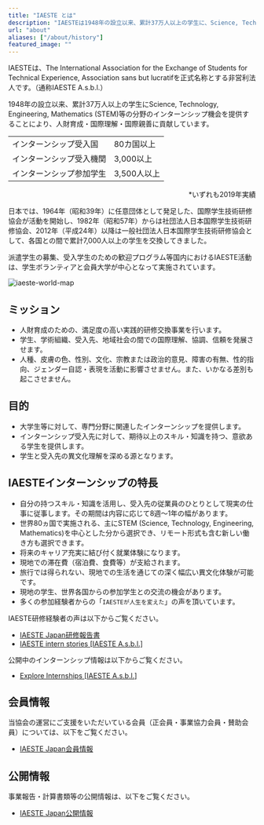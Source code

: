 ```yaml
---
title: "IAESTE とは"
description: "IAESTEは1948年の設立以来、累計37万人以上の学生に、Science, Technology, Engineering, Mathematics (STEM)等の分野のインターンシップ機会を提供することにより、人財育成・国際理解・国際親善に貢献しています。"
url: "about"
aliases: ["/about/history"]
featured_image: ""
---
```

IAESTEは、The International Association for the Exchange of Students for Technical Experience, Association sans but lucratifを正式名称とする非営利法人です。（通称IAESTE A.s.b.l.）

1948年の設立以来、累計37万人以上の学生にScience, Technology, Engineering, Mathematics (STEM)等の分野のインターンシップ機会を提供することにより、人財育成・国際理解・国際親善に貢献しています。

<div align="center">

<table>
  <tr>
    <td>インターンシップ受入国</td>
    <td>80カ国以上</td>
  </tr>
  <tr>
    <td>インターンシップ受入機関</td>
    <td>3,000以上</td>
  </tr>
  <tr>
    <td>インターンシップ参加学生</td>
    <td>3,500人以上</td>
  </tr>
</table>

</div>

<div style="text-align: right;">
*いずれも2019年実績
</div>

日本では、1964年（昭和39年）に任意団体として発足した、国際学生技術研修協会が活動を開始し、1982年（昭和57年）からは社団法人日本国際学生技術研修協会、2012年（平成24年）以降は一般社団法人日本国際学生技術研修協会として、各国との間で累計7,000人以上の学生を交換してきました。

派遣学生の募集、受入学生のための歓迎プログラム等国内におけるIAESTE活動は、学生ボランティアと会員大学が中心となって実施されています。

![iaeste-world-map](/images/iaeste-world-map.png)

## ミッション

- 人財育成のための、満足度の高い実践的研修交換事業を行います。
- 学生、学術組織、受入先、地域社会の間での国際理解、協調、信頼を発展させます。
- 人種、皮膚の色、性別、文化、宗教または政治的意見、障害の有無、性的指向、ジェンダー自認・表現を活動に影響させません。また、いかなる差別も起こさせません。

## 目的

- 大学生等に対して、専門分野に関連したインターンシップを提供します。
- インターンシップ受入先に対して、期待以上のスキル・知識を持つ、意欲ある学生を提供します。
- 学生と受入先の異文化理解を深める源となります。

## IAESTEインターンシップの特長

- 自分の持つスキル・知識を活用し、受入先の従業員のひとりとして現実の仕事に従事します。その期間は内容に応じて8週〜1年の幅があります。
- 世界80ヵ国で実施される、主にSTEM (Science, Technology, Engineering, Mathematics)を中心とした分から選択でき、リモート形式も含む新しい働き方も選択できます。
- 将来のキャリア充実に結び付く就業体験になります。
- 現地での滞在費（宿泊費、食費等）が支給されます。
- 旅行では得られない、現地での生活を通じての深く幅広い異文化体験が可能です。
- 現地の学生、世界各国からの参加学生との交流の機会があります。
- 多くの参加経験者からの「`IAESTEが人生を変えた`」の声を頂いています。

IAESTE研修経験者の声は以下からご覧ください。

- [IAESTE Japan研修報告書](/internship/reports)
- [IAESTE intern stories [IAESTE A.s.b.l.]](https://iaeste.org/student-testimonials)

公開中のインターンシップ情報は以下からご覧ください。

- [Explore Internships [IAESTE A.s.b.l.]](https://iaeste.org/internships)

## 会員情報

当協会の運営にご支援をいただいている会員（正会員・事業協力会員・賛助会員）については、以下をご覧ください。

- [IAESTE Japan会員情報](/org/members)

## 公開情報

事業報告・計算書類等の公開情報は、以下をご覧ください。
 
- [IAESTE Japan公開情報](/org/public-information)
